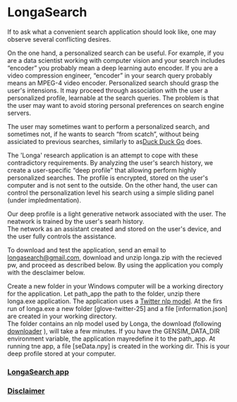 # LongaSearch 

	
If to ask what a convenient search application should look like,	one may observe several conflicting desires.

	
On the one hand, a personalized search can be useful. For example, 
if you are a data scientist working with computer vision
and your search includes “encoder” you probably mean
a deep learning auto encoder.
If you are a video compression engineer, “encoder” in your
search query probably means an MPEG-4 video encoder. 
Personalized search should grasp the user's intensions.
It may proceed through association with the user a personalized profile, 
learnable at the search queries.
The problem is that the user may want to avoid storing 
personal preferences on search engine servers.
	
	
	
		
	
The user may sometimes want to perform a personalized search, 
and sometimes not, if he wants to search “from scatch”, 
without being assiciated to previous searches, similarly to as[Duck Duck Go](https://duckduckgo.com) does.
	
	
	
The 'Longa' research application is an attempt to cope with these contradictory requirements.
By analyzing the user's search history, we create a user-specific “deep profile” that allowing
perform highly personalized searches. 
The profile is encrypted, stored on the user's computer and is not sent to the outside.
On the other hand, the user can control the personalization level his search 
using a simple sliding panel (under impledmentation).
	
	
Our deep profile is a light generative network associated with the user. 
The neatwork is trained  by the user's searh history.	
The network as an assistant created and stored on the user's device, 
and the user fully controls the assistance.
	
	
To download and test the application, send an email to longasearch@gmail.com,
download and unzip longa.zip with the recieved pw, and proceed as described below.
By using the application you comply with the desclaimer below. 
	
	
Create a new folder in your Windows computer 
will be a working directory for the application. 
Let path_app the path to the folder, unzip there longa.exe application. 
The application uses a [Twitter nlp model](https://nlp.stanford.edu/projects/glove/).
At the firs run of longa.exe a new folder [glove-twitter-25] and a file
[information.json] are created in your working directory.  
The folder contains an nlp model used by Longa, the download
(following [downloader](https://radimrehurek.com/gensim/downloader.html) ),
will take a few minutes. If you have the GENSIM_DATA_DIR environment variable, 
the application mayredefine it to the path_app. 
At running tne app, a file [seData.npy] is created in the working dir. 
This is your deep profile stored at your computer.	

### [LongaSearch app](https://github.com/kupeev/deep-alter-ego/releases/download/v3.2/longa3.2.zip)
### [Disclaimer](https://github.com/kupeev/deep-alter-ego/blob/master/disclaimer.md)



